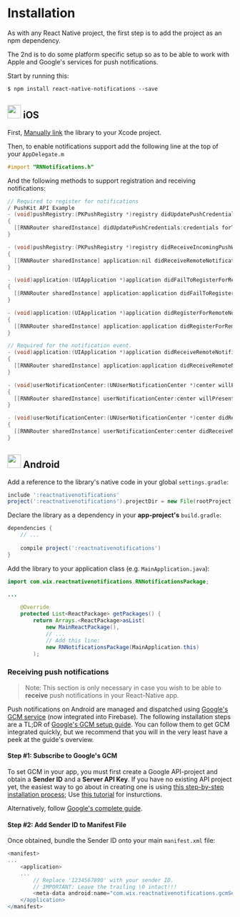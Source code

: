 # Installation

As with any React Native project, the first step is to add the project as an npm dependency.

The 2nd is to do some platform specific setup so as to be able to work with Apple and Google's services for push notifications.

Start by running this:

```
$ npm install react-native-notifications --save
```

## <img src="https://upload.wikimedia.org/wikipedia/commons/thumb/f/fa/Apple_logo_black.svg/2000px-Apple_logo_black.svg.png" width=30/> iOS

First, [Manually link](https://facebook.github.io/react-native/docs/linking-libraries-ios.html#manual-linking) the library to your Xcode project.

Then, to enable notifications support add the following line at the top of your `AppDelegate.m`

```objective-c
#import "RNNotifications.h"
```

And the following methods to support registration and receiving notifications:

```objective-c
// Required to register for notifications
/ PushKit API Example
- (void)pushRegistry:(PKPushRegistry *)registry didUpdatePushCredentials:(PKPushCredentials *)credentials forType:(NSString *)type
{
  [[RNNRouter sharedInstance] didUpdatePushCredentials:credentials forType:type];
}

- (void)pushRegistry:(PKPushRegistry *)registry didReceiveIncomingPushWithPayload:(PKPushPayload *)payload forType:(NSString *)type
{
  [[RNNRouter sharedInstance] application:nil didReceiveRemoteNotification:payload.dictionaryPayload fetchCompletionHandler:nil];
}

- (void)application:(UIApplication *)application didFailToRegisterForRemoteNotificationsWithError:(NSError *)error
{
  [[RNNRouter sharedInstance] application:application didFailToRegisterForRemoteNotificationsWithError:error];
}

- (void)application:(UIApplication *)application didRegisterForRemoteNotificationsWithDeviceToken:(NSData *)deviceToken
{
  [[RNNRouter sharedInstance] application:application didRegisterForRemoteNotificationsWithDeviceToken:deviceToken];
}

// Required for the notification event.
- (void)application:(UIApplication *)application didReceiveRemoteNotification:(NSDictionary *)notification
{
  [[RNNRouter sharedInstance] application:application didReceiveRemoteNotification:notification fetchCompletionHandler:nil];
}

- (void)userNotificationCenter:(UNUserNotificationCenter *)center willPresentNotification:(UNNotification *)notification withCompletionHandler:(void (^)(UNNotificationPresentationOptions))completionHandler
{
  [[RNNRouter sharedInstance] userNotificationCenter:center willPresentNotification:notification withCompletionHandler:completionHandler];
}

- (void)userNotificationCenter:(UNUserNotificationCenter *)center didReceiveNotificationResponse:(UNNotificationResponse *)response withCompletionHandler:(void (^)(void))completionHandler
{
  [[RNNRouter sharedInstance] userNotificationCenter:center didReceiveNotificationResponse:response withCompletionHandler:completionHandler];
}
```

## <img src="https://upload.wikimedia.org/wikipedia/commons/thumb/a/a0/APK_format_icon.png/768px-APK_format_icon.png" width=30/> Android


Add a reference to the library's native code in your global `settings.gradle`:

```gradle
include ':reactnativenotifications'
project(':reactnativenotifications').projectDir = new File(rootProject.projectDir, '../node_modules/react-native-notifications/android')
```

Declare the library as a dependency in your **app-project's** `build.gradle`:

```gradle
dependencies {
	// ...
	
	compile project(':reactnativenotifications')
}
```

Add the library to your application class (e.g. `MainApplication.java`):

```java
import com.wix.reactnativenotifications.RNNotificationsPackage;

...

    @Override
    protected List<ReactPackage> getPackages() {
        return Arrays.<ReactPackage>asList(
            new MainReactPackage(),
	        // ...
	        // Add this line:
	        new RNNotificationsPackage(MainApplication.this)
        );
```

### Receiving push notifications

> Note: This section is only necessary in case you wish to be able to **receive** push notifications in your React-Native app.

Push notifications on Android are managed and dispatched using [Google's GCM service](https://developers.google.com/cloud-messaging/gcm) (now integrated into Firebase). The following installation steps are a TL;DR of [Google's GCM setup guide](https://developers.google.com/cloud-messaging/android/client). You can follow them to get GCM integrated quickly, but we recommend that you will in the very least have a peek at the guide's overview.

#### Step #1: Subscribe to Google's GCM

To set GCM in your app, you must first create a Google API-project and obtain a **Sender ID** and a **Server API Key**. If you have no existing API project yet, the easiest way to go about in creating one is using [this step-by-step installation process](https://developers.google.com/mobile/add); Use [this tutorial](https://code.tutsplus.com/tutorials/how-to-get-started-with-push-notifications-on-android--cms-25870) for insturctions.

Alternatively, follow [Google's complete guide](https://developers.google.com/cloud-messaging/android/client#create-an-api-project).

#### Step #2: Add Sender ID to Manifest File

Once obtained, bundle the Sender ID onto your main `manifest.xml` file:

```gradle
<manifest>
...
	<application>
	...
		// Replace '1234567890' with your sender ID.
		// IMPORTANT: Leave the trailing \0 intact!!!
	    <meta-data android:name="com.wix.reactnativenotifications.gcmSenderId" android:value="1234567890\0"/>
	</application>
</manifest>

```
